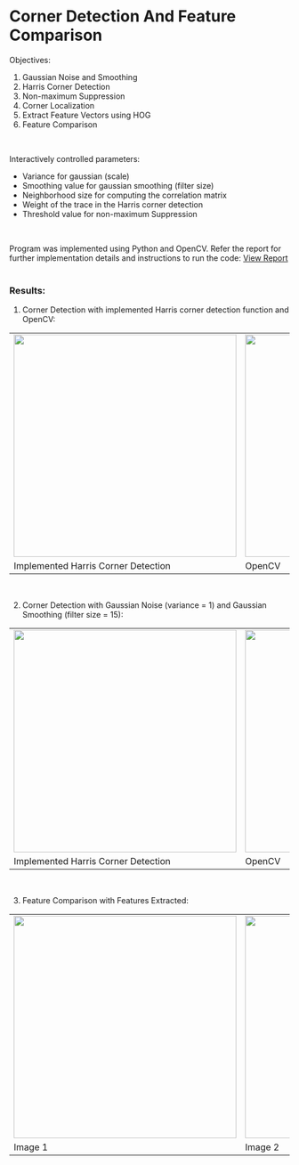 # Corner Detection And Feature Comparison

Objectives:
1. Gaussian Noise and Smoothing
2. Harris Corner Detection
3. Non-maximum Suppression
4. Corner Localization
5. Extract Feature Vectors using HOG
6. Feature Comparison
<br/>

Interactively controlled parameters:
* Variance for gaussian (scale)
* Smoothing value for gaussian smoothing (filter size)
* Neighborhood size for computing the correlation matrix
* Weight of the trace in the Harris corner detection
* Threshold value for non-maximum Suppression
<br/>

Program was implemented using Python and OpenCV. Refer the report for further implementation details and instructions to run the code:
<a href="https://github.com/chandnii7/CornerDetection/blob/main/doc/Report_A2_Chandni_Patel.pdf">View Report</a>
<br/><br/>

### Results:
1. Corner Detection with implemented Harris corner detection function and OpenCV:
<table>
<tr>
<td>
<img src="https://github.com/chandnii7/CornerDetection/blob/main/data/out1.jpg" height="400" width="400"/>
</td>
<td>
<img src="https://github.com/chandnii7/CornerDetection/blob/main/data/out2.jpg" height="400" width="400"/>
</td>
</tr>
<tr>
<td>
Implemented Harris Corner Detection
</td>
<td>
OpenCV
</td>
</tr>
</table>
<br />

2. Corner Detection with Gaussian Noise (variance = 1) and Gaussian Smoothing (filter size = 15):
<table>
<tr>
<td>
<img src="https://github.com/chandnii7/CornerDetection/blob/main/data/out3.jpg" height="400" width="400"/>
</td>
<td>
<img src="https://github.com/chandnii7/CornerDetection/blob/main/data/out4.jpg" height="400" width="400"/>
</td>
</tr>
<tr>
<td>
Implemented Harris Corner Detection
</td>
<td>
OpenCV
</td>
</tr>
</table>
<br />

3. Feature Comparison with Features Extracted:
<table>
<tr>
<td>
<img src="https://github.com/chandnii7/CornerDetection/blob/main/data/out5.jpg" height="400" width="400"/>
</td>
<td>
<img src="https://github.com/chandnii7/CornerDetection/blob/main/data/out6.jpg" height="400" width="400"/>
</td>
</tr>
<tr>
<td>
Image 1
</td>
<td>
Image 2
</td>
</tr>
</table>
<br />
